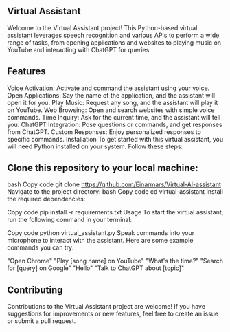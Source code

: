 Virtual Assistant
-----------------
Welcome to the Virtual Assistant project! This Python-based virtual assistant leverages speech recognition and various APIs to perform a wide range of tasks, from opening applications and websites to playing music on YouTube and interacting with ChatGPT for queries.

Features
--------
Voice Activation: Activate and command the assistant using your voice.
Open Applications: Say the name of the application, and the assistant will open it for you.
Play Music: Request any song, and the assistant will play it on YouTube.
Web Browsing: Open and search websites with simple voice commands.
Time Inquiry: Ask for the current time, and the assistant will tell you.
ChatGPT Integration: Pose questions or commands, and get responses from ChatGPT.
Custom Responses: Enjoy personalized responses to specific commands.
Installation
To get started with this virtual assistant, you will need Python installed on your system. Follow these steps:

Clone this repository to your local machine:
-------------------------------------------
bash
Copy code
git clone https://github.com/Einarmars/Virtual-AI-assistant
Navigate to the project directory:
bash
Copy code
cd virtual-assistant
Install the required dependencies:

Copy code
pip install -r requirements.txt
Usage
To start the virtual assistant, run the following command in your terminal:


Copy code
python virtual_assistant.py
Speak commands into your microphone to interact with the assistant. Here are some example commands you can try:

"Open Chrome"
"Play [song name] on YouTube"
"What's the time?"
"Search for [query] on Google"
"Hello"
"Talk to ChatGPT about [topic]"

Contributing
------------
Contributions to the Virtual Assistant project are welcome! If you have suggestions for improvements or new features, feel free to create an issue or submit a pull request.
